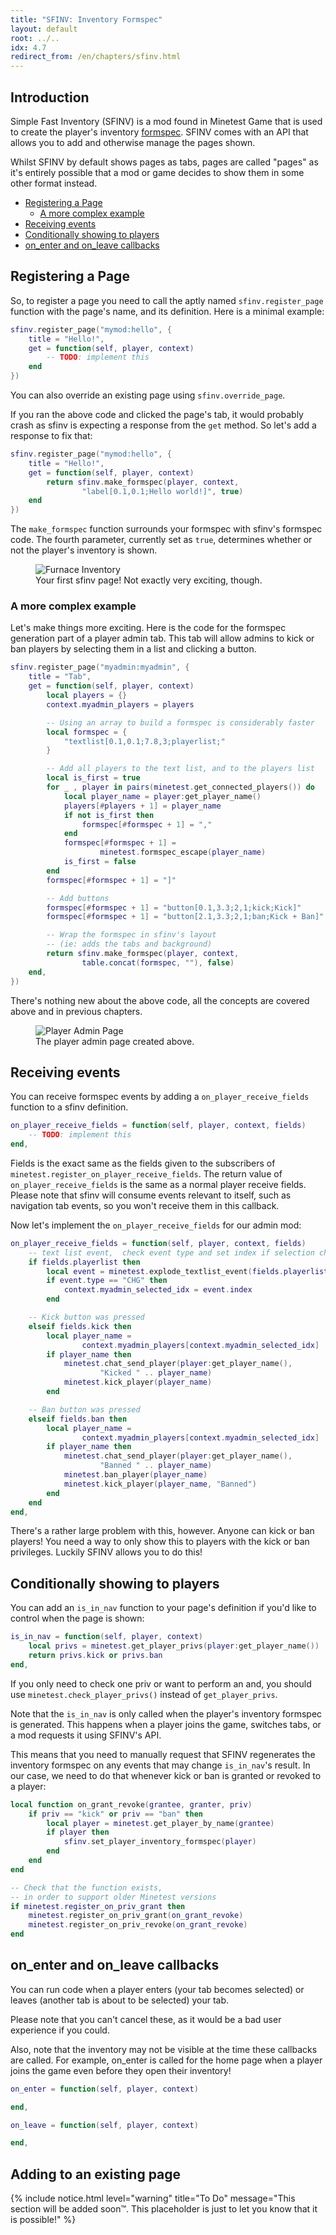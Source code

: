 ```yaml
---
title: "SFINV: Inventory Formspec"
layout: default
root: ../..
idx: 4.7
redirect_from: /en/chapters/sfinv.html
---
```


## Introduction

Simple Fast Inventory (SFINV) is a mod found in Minetest Game that is used to
create the player's inventory [formspec](formspecs.html). SFINV comes with
an API that allows you to add and otherwise manage the pages shown.

Whilst SFINV by default shows pages as tabs, pages are called "pages" as
it's entirely possible that a mod or game decides to show them in
some other format instead.

* [Registering a Page](#registering-a-page)
    * [A more complex example](#a-more-complex-example)
* [Receiving events](#receiving-events)
* [Conditionally showing to players](#conditionally-showing-to-players)
* [on_enter and on_leave callbacks](#on_enter-and-on_leave-callbacks)

## Registering a Page

So, to register a page you need to call the aptly named `sfinv.register_page`
function with the page's name, and its definition. Here is a minimal example:

```lua
sfinv.register_page("mymod:hello", {
    title = "Hello!",
    get = function(self, player, context)
        -- TODO: implement this
    end
})
```

You can also override an existing page using `sfinv.override_page`.

If you ran the above code and clicked the page's tab, it would probably crash
as sfinv is expecting a response from the `get` method. So let's add a response
to fix that:

```lua
sfinv.register_page("mymod:hello", {
    title = "Hello!",
    get = function(self, player, context)
        return sfinv.make_formspec(player, context,
                "label[0.1,0.1;Hello world!]", true)
    end
})
```

The `make_formspec` function surrounds your formspec with sfinv's formspec code.
The fourth parameter, currently set as `true`, determines whether or not the
player's inventory is shown.

<figure>
    <img src="{{ page.root }}//static/sfinv_hello_world.png" alt="Furnace Inventory">
    <figcaption>
        Your first sfinv page! Not exactly very exciting, though.
    </figcaption>
</figure>

### A more complex example

Let's make things more exciting. Here is the code for the formspec generation
part of a player admin tab. This tab will allow admins to kick or ban players by
selecting them in a list and clicking a button.

```lua
sfinv.register_page("myadmin:myadmin", {
    title = "Tab",
    get = function(self, player, context)
        local players = {}
        context.myadmin_players = players

        -- Using an array to build a formspec is considerably faster
        local formspec = {
            "textlist[0.1,0.1;7.8,3;playerlist;"
        }

        -- Add all players to the text list, and to the players list
        local is_first = true
        for _ , player in pairs(minetest.get_connected_players()) do
            local player_name = player:get_player_name()
            players[#players + 1] = player_name
            if not is_first then
                formspec[#formspec + 1] = ","
            end
            formspec[#formspec + 1] =
                    minetest.formspec_escape(player_name)
            is_first = false
        end
        formspec[#formspec + 1] = "]"

        -- Add buttons
        formspec[#formspec + 1] = "button[0.1,3.3;2,1;kick;Kick]"
        formspec[#formspec + 1] = "button[2.1,3.3;2,1;ban;Kick + Ban]"

        -- Wrap the formspec in sfinv's layout
        -- (ie: adds the tabs and background)
        return sfinv.make_formspec(player, context,
                table.concat(formspec, ""), false)
    end,
})
```

There's nothing new about the above code, all the concepts are covered above and
in previous chapters.

<figure>
    <img src="{{ page.root }}//static/sfinv_admin_fs.png" alt="Player Admin Page">
    <figcaption>
        The player admin page created above.
    </figcaption>
</figure>

## Receiving events

You can receive formspec events by adding a `on_player_receive_fields` function
to a sfinv definition.

```lua
on_player_receive_fields = function(self, player, context, fields)
    -- TODO: implement this
end,
```

Fields is the exact same as the fields given to the subscribers of
`minetest.register_on_player_receive_fields`. The return value of
`on_player_receive_fields` is the same as a normal player receive fields.
Please note that sfinv will consume events relevant to itself, such as
navigation tab events, so you won't receive them in this callback.

Now let's implement the `on_player_receive_fields` for our admin mod:

```lua
on_player_receive_fields = function(self, player, context, fields)
    -- text list event,  check event type and set index if selection changed
    if fields.playerlist then
        local event = minetest.explode_textlist_event(fields.playerlist)
        if event.type == "CHG" then
            context.myadmin_selected_idx = event.index
        end

    -- Kick button was pressed
    elseif fields.kick then
        local player_name =
                context.myadmin_players[context.myadmin_selected_idx]
        if player_name then
            minetest.chat_send_player(player:get_player_name(),
                    "Kicked " .. player_name)
            minetest.kick_player(player_name)
        end

    -- Ban button was pressed
    elseif fields.ban then
        local player_name =
                context.myadmin_players[context.myadmin_selected_idx]
        if player_name then
            minetest.chat_send_player(player:get_player_name(),
                    "Banned " .. player_name)
            minetest.ban_player(player_name)
            minetest.kick_player(player_name, "Banned")
        end
    end
end,
```

There's a rather large problem with this, however. Anyone can kick or ban players! You
need a way to only show this to players with the kick or ban privileges.
Luckily SFINV allows you to do this!

## Conditionally showing to players

You can add an `is_in_nav` function to your page's definition if you'd like to
control when the page is shown:

```lua
is_in_nav = function(self, player, context)
    local privs = minetest.get_player_privs(player:get_player_name())
    return privs.kick or privs.ban
end,
```

If you only need to check one priv or want to perform an and, you should use
`minetest.check_player_privs()` instead of `get_player_privs`.

Note that the `is_in_nav` is only called when the player's inventory formspec is
generated. This happens when a player joins the game, switches tabs, or a mod
requests it using SFINV's API.

This means that you need to manually request that SFINV regenerates the inventory
formspec on any events that may change `is_in_nav`'s result. In our case,
we need to do that whenever kick or ban is granted or revoked to a player:

```lua
local function on_grant_revoke(grantee, granter, priv)
    if priv == "kick" or priv == "ban" then
        local player = minetest.get_player_by_name(grantee)
        if player then
            sfinv.set_player_inventory_formspec(player)
        end
    end
end

-- Check that the function exists,
-- in order to support older Minetest versions
if minetest.register_on_priv_grant then
    minetest.register_on_priv_grant(on_grant_revoke)
    minetest.register_on_priv_revoke(on_grant_revoke)
end
```

## on_enter and on_leave callbacks

You can run code when a player enters (your tab becomes selected) or
leaves (another tab is about to be selected) your tab.

Please note that you can't cancel these, as it would be a bad user experience
if you could.

Also, note that the inventory may not be visible at the time
these callbacks are called. For example, on_enter is called for the home page
when a player joins the game even before they open their inventory!

```lua
on_enter = function(self, player, context)

end,

on_leave = function(self, player, context)

end,
```

## Adding to an existing page

{% include notice.html level="warning" title="To Do" message="This section will be added soon&trade;. This placeholder is just to let you know that it is possible!" %}
